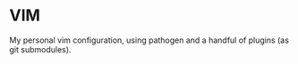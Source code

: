 VIM
===

My personal vim configuration, using pathogen and a handful of plugins (as git submodules).

